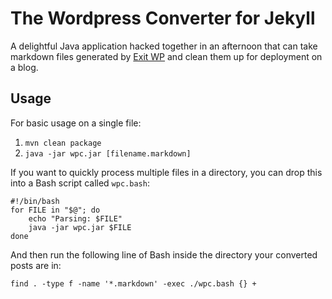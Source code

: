# The Wordpress Converter for Jekyll
A delightful Java application hacked together in an afternoon that can take markdown files generated by [Exit WP](https://github.com/thomasf/exitwp) and clean them up for deployment on a blog.

## Usage
For basic usage on a single file:

1. `mvn clean package`
2. `java -jar wpc.jar [filename.markdown]`

If you want to quickly process multiple files in a directory, you can drop this into a Bash script called `wpc.bash`:

    #!/bin/bash
    for FILE in "$@"; do
        echo "Parsing: $FILE"
        java -jar wpc.jar $FILE
    done
    
And then run the following line of Bash inside the directory your converted posts are in:

    find . -type f -name '*.markdown' -exec ./wpc.bash {} +